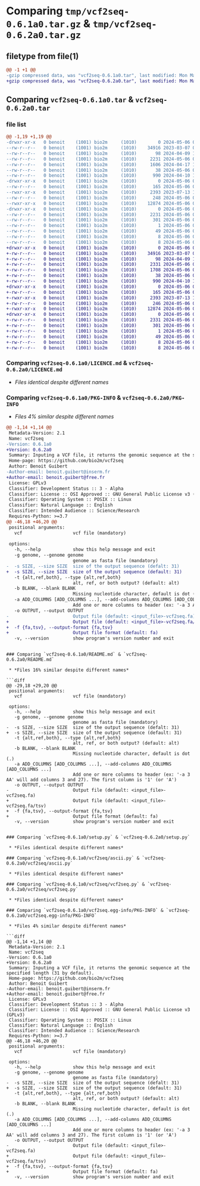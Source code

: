 # Comparing `tmp/vcf2seq-0.6.1a0.tar.gz` & `tmp/vcf2seq-0.6.2a0.tar.gz`

## filetype from file(1)

```diff
@@ -1 +1 @@
-gzip compressed data, was "vcf2seq-0.6.1a0.tar", last modified: Mon May  6 08:56:19 2024, max compression
+gzip compressed data, was "vcf2seq-0.6.2a0.tar", last modified: Mon May  6 09:16:05 2024, max compression
```

## Comparing `vcf2seq-0.6.1a0.tar` & `vcf2seq-0.6.2a0.tar`

### file list

```diff
@@ -1,19 +1,19 @@
-drwxr-xr-x   0 benoit    (1001) bio2m     (1010)        0 2024-05-06 08:56:19.525192 vcf2seq-0.6.1a0/
--rw-r--r--   0 benoit    (1001) bio2m     (1010)    34916 2023-03-07 08:59:59.000000 vcf2seq-0.6.1a0/LICENCE.md
--rw-r--r--   0 benoit    (1001) bio2m     (1010)       98 2024-04-09 10:58:25.000000 vcf2seq-0.6.1a0/MANIFEST.in
--rw-r--r--   0 benoit    (1001) bio2m     (1010)     2231 2024-05-06 08:56:19.525192 vcf2seq-0.6.1a0/PKG-INFO
--rw-r--r--   0 benoit    (1001) bio2m     (1010)     1606 2024-04-17 15:23:42.000000 vcf2seq-0.6.1a0/README.md
--rw-r--r--   0 benoit    (1001) bio2m     (1010)       38 2024-05-06 08:56:19.525192 vcf2seq-0.6.1a0/setup.cfg
--rw-r--r--   0 benoit    (1001) bio2m     (1010)      990 2024-04-10 14:28:47.000000 vcf2seq-0.6.1a0/setup.py
-drwxr-xr-x   0 benoit    (1001) bio2m     (1010)        0 2024-05-06 08:56:19.521192 vcf2seq-0.6.1a0/vcf2seq/
--rw-r--r--   0 benoit    (1001) bio2m     (1010)      165 2024-05-06 08:56:10.000000 vcf2seq-0.6.1a0/vcf2seq/__init__.py
--rwxr-xr-x   0 benoit    (1001) bio2m     (1010)     2393 2023-07-13 15:02:22.000000 vcf2seq-0.6.1a0/vcf2seq/ascii.py
--rw-r--r--   0 benoit    (1001) bio2m     (1010)      248 2024-05-06 08:37:16.000000 vcf2seq-0.6.1a0/vcf2seq/info.py
--rwxr-xr-x   0 benoit    (1001) bio2m     (1010)    12874 2024-05-06 08:36:49.000000 vcf2seq-0.6.1a0/vcf2seq/vcf2seq.py
-drwxr-xr-x   0 benoit    (1001) bio2m     (1010)        0 2024-05-06 08:56:19.525192 vcf2seq-0.6.1a0/vcf2seq.egg-info/
--rw-r--r--   0 benoit    (1001) bio2m     (1010)     2231 2024-05-06 08:56:19.000000 vcf2seq-0.6.1a0/vcf2seq.egg-info/PKG-INFO
--rw-r--r--   0 benoit    (1001) bio2m     (1010)      301 2024-05-06 08:56:19.000000 vcf2seq-0.6.1a0/vcf2seq.egg-info/SOURCES.txt
--rw-r--r--   0 benoit    (1001) bio2m     (1010)        1 2024-05-06 08:56:19.000000 vcf2seq-0.6.1a0/vcf2seq.egg-info/dependency_links.txt
--rw-r--r--   0 benoit    (1001) bio2m     (1010)       49 2024-05-06 08:56:19.000000 vcf2seq-0.6.1a0/vcf2seq.egg-info/entry_points.txt
--rw-r--r--   0 benoit    (1001) bio2m     (1010)        8 2024-05-06 08:56:19.000000 vcf2seq-0.6.1a0/vcf2seq.egg-info/requires.txt
--rw-r--r--   0 benoit    (1001) bio2m     (1010)        8 2024-05-06 08:56:19.000000 vcf2seq-0.6.1a0/vcf2seq.egg-info/top_level.txt
+drwxr-xr-x   0 benoit    (1001) bio2m     (1010)        0 2024-05-06 09:16:05.541802 vcf2seq-0.6.2a0/
+-rw-r--r--   0 benoit    (1001) bio2m     (1010)    34916 2023-03-07 08:59:59.000000 vcf2seq-0.6.2a0/LICENCE.md
+-rw-r--r--   0 benoit    (1001) bio2m     (1010)       98 2024-04-09 10:58:25.000000 vcf2seq-0.6.2a0/MANIFEST.in
+-rw-r--r--   0 benoit    (1001) bio2m     (1010)     2331 2024-05-06 09:16:05.541802 vcf2seq-0.6.2a0/PKG-INFO
+-rw-r--r--   0 benoit    (1001) bio2m     (1010)     1708 2024-05-06 09:01:58.000000 vcf2seq-0.6.2a0/README.md
+-rw-r--r--   0 benoit    (1001) bio2m     (1010)       38 2024-05-06 09:16:05.545802 vcf2seq-0.6.2a0/setup.cfg
+-rw-r--r--   0 benoit    (1001) bio2m     (1010)      990 2024-04-10 14:28:47.000000 vcf2seq-0.6.2a0/setup.py
+drwxr-xr-x   0 benoit    (1001) bio2m     (1010)        0 2024-05-06 09:16:05.541802 vcf2seq-0.6.2a0/vcf2seq/
+-rw-r--r--   0 benoit    (1001) bio2m     (1010)      165 2024-05-06 08:56:10.000000 vcf2seq-0.6.2a0/vcf2seq/__init__.py
+-rwxr-xr-x   0 benoit    (1001) bio2m     (1010)     2393 2023-07-13 15:02:22.000000 vcf2seq-0.6.2a0/vcf2seq/ascii.py
+-rw-r--r--   0 benoit    (1001) bio2m     (1010)      246 2024-05-06 09:14:13.000000 vcf2seq-0.6.2a0/vcf2seq/info.py
+-rwxr-xr-x   0 benoit    (1001) bio2m     (1010)    12874 2024-05-06 08:36:49.000000 vcf2seq-0.6.2a0/vcf2seq/vcf2seq.py
+drwxr-xr-x   0 benoit    (1001) bio2m     (1010)        0 2024-05-06 09:16:05.541802 vcf2seq-0.6.2a0/vcf2seq.egg-info/
+-rw-r--r--   0 benoit    (1001) bio2m     (1010)     2331 2024-05-06 09:16:05.000000 vcf2seq-0.6.2a0/vcf2seq.egg-info/PKG-INFO
+-rw-r--r--   0 benoit    (1001) bio2m     (1010)      301 2024-05-06 09:16:05.000000 vcf2seq-0.6.2a0/vcf2seq.egg-info/SOURCES.txt
+-rw-r--r--   0 benoit    (1001) bio2m     (1010)        1 2024-05-06 09:16:05.000000 vcf2seq-0.6.2a0/vcf2seq.egg-info/dependency_links.txt
+-rw-r--r--   0 benoit    (1001) bio2m     (1010)       49 2024-05-06 09:16:05.000000 vcf2seq-0.6.2a0/vcf2seq.egg-info/entry_points.txt
+-rw-r--r--   0 benoit    (1001) bio2m     (1010)        8 2024-05-06 09:16:05.000000 vcf2seq-0.6.2a0/vcf2seq.egg-info/requires.txt
+-rw-r--r--   0 benoit    (1001) bio2m     (1010)        8 2024-05-06 09:16:05.000000 vcf2seq-0.6.2a0/vcf2seq.egg-info/top_level.txt
```

### Comparing `vcf2seq-0.6.1a0/LICENCE.md` & `vcf2seq-0.6.2a0/LICENCE.md`

 * *Files identical despite different names*

### Comparing `vcf2seq-0.6.1a0/PKG-INFO` & `vcf2seq-0.6.2a0/PKG-INFO`

 * *Files 4% similar despite different names*

```diff
@@ -1,14 +1,14 @@
 Metadata-Version: 2.1
 Name: vcf2seq
-Version: 0.6.1a0
+Version: 0.6.2a0
 Summary: Inputing a VCF file, it returns the genomic sequence at the specified length (31 by default).
 Home-page: https://github.com/bio2m/vcf2seq
 Author: Benoit Guibert
-Author-email: benoit.guibert@inserm.fr
+Author-email: benoit.guibert@free.fr
 License: GPLv3
 Classifier: Development Status :: 3 - Alpha
 Classifier: License :: OSI Approved :: GNU General Public License v3 (GPLv3)
 Classifier: Operating System :: POSIX :: Linux
 Classifier: Natural Language :: English
 Classifier: Intended Audience :: Science/Research
 Requires-Python: >=3.7
@@ -46,18 +46,20 @@
 positional arguments:
   vcf                   vcf file (mandatory)
 
 options:
   -h, --help            show this help message and exit
   -g genome, --genome genome
                         genome as fasta file (mandatory)
-  -s SIZE, --size SIZE  size of the output sequence (defalt: 31)
+  -s SIZE, --size SIZE  size of the output sequence (default: 31)
   -t {alt,ref,both}, --type {alt,ref,both}
                         alt, ref, or both output? (default: alt)
   -b BLANK, --blank BLANK
                         Missing nucleotide character, default is dot (.)
   -a ADD_COLUMNS [ADD_COLUMNS ...], --add-columns ADD_COLUMNS [ADD_COLUMNS ...]
                         Add one or more columns to header (ex: '-a 3 AA' will add columns 3 and 27). The first column is '1' (or 'A')
   -o OUTPUT, --output OUTPUT
-                        Output file (default: <input_file>-vcf2seq.fa)
+                        Output file (default: <input_file>-vcf2seq.fa/tsv)
+  -f {fa,tsv}, --output-format {fa,tsv}
+                        Output file format (default: fa)
   -v, --version         show program's version number and exit
 ```
```

### Comparing `vcf2seq-0.6.1a0/README.md` & `vcf2seq-0.6.2a0/README.md`

 * *Files 16% similar despite different names*

```diff
@@ -29,18 +29,20 @@
 positional arguments:
   vcf                   vcf file (mandatory)
 
 options:
   -h, --help            show this help message and exit
   -g genome, --genome genome
                         genome as fasta file (mandatory)
-  -s SIZE, --size SIZE  size of the output sequence (defalt: 31)
+  -s SIZE, --size SIZE  size of the output sequence (default: 31)
   -t {alt,ref,both}, --type {alt,ref,both}
                         alt, ref, or both output? (default: alt)
   -b BLANK, --blank BLANK
                         Missing nucleotide character, default is dot (.)
   -a ADD_COLUMNS [ADD_COLUMNS ...], --add-columns ADD_COLUMNS [ADD_COLUMNS ...]
                         Add one or more columns to header (ex: '-a 3 AA' will add columns 3 and 27). The first column is '1' (or 'A')
   -o OUTPUT, --output OUTPUT
-                        Output file (default: <input_file>-vcf2seq.fa)
+                        Output file (default: <input_file>-vcf2seq.fa/tsv)
+  -f {fa,tsv}, --output-format {fa,tsv}
+                        Output file format (default: fa)
   -v, --version         show program's version number and exit
 ```
```

### Comparing `vcf2seq-0.6.1a0/setup.py` & `vcf2seq-0.6.2a0/setup.py`

 * *Files identical despite different names*

### Comparing `vcf2seq-0.6.1a0/vcf2seq/ascii.py` & `vcf2seq-0.6.2a0/vcf2seq/ascii.py`

 * *Files identical despite different names*

### Comparing `vcf2seq-0.6.1a0/vcf2seq/vcf2seq.py` & `vcf2seq-0.6.2a0/vcf2seq/vcf2seq.py`

 * *Files identical despite different names*

### Comparing `vcf2seq-0.6.1a0/vcf2seq.egg-info/PKG-INFO` & `vcf2seq-0.6.2a0/vcf2seq.egg-info/PKG-INFO`

 * *Files 4% similar despite different names*

```diff
@@ -1,14 +1,14 @@
 Metadata-Version: 2.1
 Name: vcf2seq
-Version: 0.6.1a0
+Version: 0.6.2a0
 Summary: Inputing a VCF file, it returns the genomic sequence at the specified length (31 by default).
 Home-page: https://github.com/bio2m/vcf2seq
 Author: Benoit Guibert
-Author-email: benoit.guibert@inserm.fr
+Author-email: benoit.guibert@free.fr
 License: GPLv3
 Classifier: Development Status :: 3 - Alpha
 Classifier: License :: OSI Approved :: GNU General Public License v3 (GPLv3)
 Classifier: Operating System :: POSIX :: Linux
 Classifier: Natural Language :: English
 Classifier: Intended Audience :: Science/Research
 Requires-Python: >=3.7
@@ -46,18 +46,20 @@
 positional arguments:
   vcf                   vcf file (mandatory)
 
 options:
   -h, --help            show this help message and exit
   -g genome, --genome genome
                         genome as fasta file (mandatory)
-  -s SIZE, --size SIZE  size of the output sequence (defalt: 31)
+  -s SIZE, --size SIZE  size of the output sequence (default: 31)
   -t {alt,ref,both}, --type {alt,ref,both}
                         alt, ref, or both output? (default: alt)
   -b BLANK, --blank BLANK
                         Missing nucleotide character, default is dot (.)
   -a ADD_COLUMNS [ADD_COLUMNS ...], --add-columns ADD_COLUMNS [ADD_COLUMNS ...]
                         Add one or more columns to header (ex: '-a 3 AA' will add columns 3 and 27). The first column is '1' (or 'A')
   -o OUTPUT, --output OUTPUT
-                        Output file (default: <input_file>-vcf2seq.fa)
+                        Output file (default: <input_file>-vcf2seq.fa/tsv)
+  -f {fa,tsv}, --output-format {fa,tsv}
+                        Output file format (default: fa)
   -v, --version         show program's version number and exit
 ```
```

